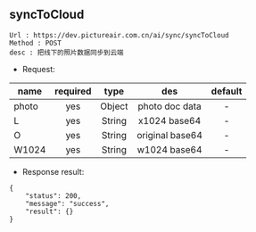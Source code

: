 

syncToCloud
---

```
Url : https://dev.pictureair.com.cn/ai/sync/syncToCloud
Method : POST 
desc : 把线下的照片数据同步到云端
```

* Request:

|name|required|type|des|default|
| ------------- |:-------------:|:-------------:|:---------------------------------------:|:-------------:|
| photo | yes | Object | photo doc data | - |
| L | yes | String | x1024 base64 | - |
| O | yes | String | original base64 | - |
| W1024 | yes | String | w1024 base64 | - |

* Response result:
```
{
    "status": 200,
    "message": "success",
    "result": {}
}
```
